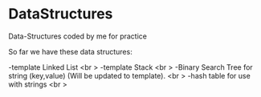# DataStructures
Data-Structures coded by me for practice

So far we have these data structures:

-template Linked List <br \>
-template Stack <br \>
-Binary Search Tree for string (key,value) (Will be updated to template). <br \>
-hash table for use with strings <br \>
 
